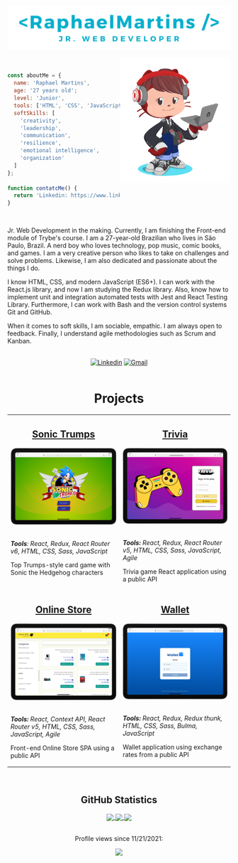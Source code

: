 ![Raphael Martins - Jr. Web Developer](./imagens/JR.%20web%20developer.png)

<img align="right" src="imagens/my_octocat.png" alt="My octocat" width="250px">

<br>

```JavaScript
const aboutMe = {
  name: 'Raphael Martins',
  age: '27 years old';
  level: 'Junior',
  tools: ['HTML', 'CSS', 'JavaScript ES6+', 'Sass', 'React', 'Redux', 'Sass', 'RTL'],
  softSkills: [
    'creativity',
    'leadership',
    'communication',
    'resilience',
    'emotional intelligence',
    'organization'
  ]
};

function contatcMe() {
  return 'Linkedin: https://www.linkedin.com/in/raphaelameidamartins/';
}
```

<br>

Jr. Web Development in the making. Currently, I am finishing the Front-end module of Trybe's course. I am a 27-year-old Brazilian who lives in São Paulo, Brazil. A nerd boy who loves technology, pop music, comic books, and games. I am a very creative person who likes to take on challenges and solve problems. Likewise, I am also dedicated and passionate about the things I do.

I know HTML, CSS, and modern JavaScript (ES6+). I can work with the React.js library, and now I am studying the Redux library. Also, know how to implement unit and integration automated tests with Jest and React Testing Library. Furthermore, I can work with Bash and the version control systems Git and GitHub.

When it comes to soft skills, I am sociable, empathic. I am always open to feedback. Finally, I understand agile methodologies such as Scrum and Kanban.

<br>

<div align="center">
  <a href="https://www.linkedin.com/in/raphaelameidamartins/" target="_blank" rel="external"><img src="https://img.shields.io/badge/LinkedIn-0077B5?style=for-the-badge&logo=linkedin&logoColor=white" alt="Linkedin"></a>
  <a href="mailto:raphael.almeida.martins@gmail.com" target="_blank"><img src="https://img.shields.io/badge/Gmail-D14836?style=for-the-badge&logo=gmail&logoColor=white" alt="Gmail"></a> 
</div>
<br>

<h1 align="center">Projects</h1>

<table>
  <tr>
    <td valign="top">
      <h2 align="center"><a href="https://raphaelalmeidamartins.github.io/sonic-trumps/">Sonic Trumps</a></h2>
      <img width="100%" src="./imagens/sonic-trumps.png" alt="Project-preview" />
      <br>
      <br>
      <p><em><strong>Tools</strong>: React, Redux, React Router v6, HTML, CSS, Sass, JavaScript</em></p>
      <p>Top Trumps-style card game with Sonic the Hedgehog characters</p>
    </td>
    <td valign="top">
      <h2 align="center"><a href="https://raphaelalmeidamartins.github.io/trivia/">Trivia</a></h2>
      <img width="100%" src="./imagens/trivia.png" alt="Project-preview" />
      <br>
      <br>
      <p><em><strong>Tools:</strong> React, Redux, React Router v5, HTML, CSS, Sass, JavaScript, Agile</em></p>
      <p>Trivia game React application using a public API</p>
    </td>
  </tr>
  <tr>
    <td valign="top">
      <h2 align="center"><a href="https://raphaelalmeidamartins.github.io/front-end-online-store/#/">Online Store</a></h2>
      <img width="100%" src="./imagens/online-store.png" alt="Project-preview" />
      <br>
      <br>
      <p><em><strong>Tools:</strong> React, Context API, React Router v5, HTML, CSS, Sass, JavaScript, Agile</em></p>
      <p>Front-end Online Store SPA using a public API</p>
    </td>
    <td valign="top">
      <h2 align="center"><a href="https://raphaelalmeidamartins.github.io/trybewallet/">Wallet</a></h2>
      <img width="100%" src="./imagens/wallet.png" alt="Project-preview" />
      <br>
      <br>
      <p><em><strong>Tools:</strong> React, Redux, Redux thunk, HTML, CSS, Sass, Bulma, JavaScript</em></p>
      <p>Wallet application using exchange rates from a public API</p>
    </td>
  </tr>
</table>
<br>

<h2 align="center">GitHub Statistics</h2>

<div align="center">
  <a href="https://github.com/anuraghazra/github-readme-stats">
    <img align="center" width="500px" src="https://github-readme-stats.vercel.app/api?username=raphaelalmeidamartins&count_private=true&show_icons=true&theme=dracula" />
  </a>
  <a href="https://github.com/anuraghazra/github-readme-stats">
    <img align="center" width="500px" src="https://github-readme-stats.vercel.app/api/top-langs/?username=raphaelalmeidamartins&layout=compact&theme=dracula" />
  </a>
  <a href="https://git.io/streak-stats">
    <img align="center" width="500px" src="http://github-readme-streak-stats.herokuapp.com?user=raphaelalmeidamartins&theme=dark&date_format=M%20j%5B%2C%20Y%5D" />
  </a>
  <br>
  <br>
  <div>
    <p>Profile views since 11/21/2021:</p>
    <p><img alingn="center" src="https://profile-counter.glitch.me/raphaelalmeidamartins/count.svg"></p>
  </div>
</div>
